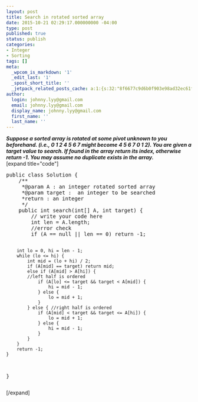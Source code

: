 ```yaml
---
layout: post
title: Search in rotated sorted array
date: 2015-10-21 02:29:17.000000000 -04:00
type: post
published: true
status: publish
categories:
- Integer
- Sorting
tags: []
meta:
  _wpcom_is_markdown: '1'
  _edit_last: '1'
  _spost_short_title: ''
  _jetpack_related_posts_cache: a:1:{s:32:"8f6677c9d6b0f903e98ad32ec61f8deb";a:2:{s:7:"expires";i:1465790492;s:7:"payload";a:3:{i:0;a:1:{s:2:"id";i:159;}i:1;a:1:{s:2:"id";i:163;}i:2;a:1:{s:2:"id";i:161;}}}}
author:
  login: johnny.lyy@gmail.com
  email: johnny.lyy@gmail.com
  display_name: johnny.lyy@gmail.com
  first_name: ''
  last_name: ''
---
```

<p><strong><em>Suppose a sorted array is rotated at some pivot unknown to you beforehand. (i.e., 0 1 2 4 5 6 7 might become 4 5 6 7 0 1 2). You are given a target value to search. If found in the array return its index, otherwise return -1. You may assume no duplicate exists in the array.</em></strong><br />
[expand title="code"]</p>
<pre>
public class Solution {
    /** 
     *@param A : an integer rotated sorted array
     *@param target :  an integer to be searched
     *return : an integer
     */
    public int search(int[] A, int target) {
        // write your code here
        int len = A.length;
        //error check
        if (A == null || len == 0) return -1;
        
        int lo = 0, hi = len - 1;
        while (lo <= hi) {
            int mid = (lo + hi) / 2;
            if (A[mid] == target) return mid;
            else if (A[mid] > A[hi]) {
            //left half is ordered
                if (A[lo] <= target && target < A[mid]) {
                    hi = mid - 1;
                } else {
                    lo = mid + 1;
                } 
            } else { //right half is ordered
                if (A[mid] < target && target <= A[hi]) {
                    lo = mid + 1;
                } else {
                    hi = mid - 1;
                }
            }
        }
        return -1;
    }
}
</pre>
<p>[/expand]</p>
